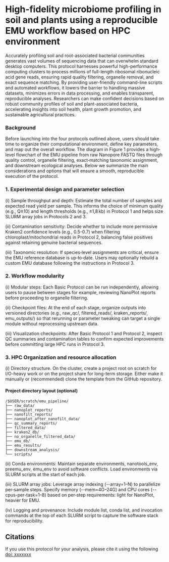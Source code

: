 
# High-fidelity microbiome profiling in soil and plants using a reproducible EMU workflow based on HPC environment

Accurately profiling soil and root-associated bacterial communities generates vast volumes of sequencing data that can overwhelm standard desktop computers. This protocol harnesses powerful high-performance computing clusters to process millions of full-length ribosomal ribonucleic acid gene reads, ensuring rapid quality filtering, organelle removal, and exact sequence matching. By providing user-friendly command-line scripts and automated workflows, it lowers the barrier to handling massive datasets, minimizes errors in data processing, and enables transparent, reproducible analyses. Researchers can make confident decisions based on robust community profiles of soil and plant-associated bacteria, accelerating insights into soil health, plant growth promotion, and sustainable agricultural practices.

### Background


Before launching into the four protocols outlined above, users should take time to organize their computational environment, define key parameters, and map out the overall workflow. The diagram in Figure 1 provides a high‐level flowchart of the EMU pipeline from raw Nanopore FASTQ files through quality control, organelle filtering, exact‐matching taxonomic assignment, and downstream ecological analyses. Below we summarize the main considerations and options that will ensure a smooth, reproducible execution of the protocol.

### 1. Experimental design and parameter selection

(i)	Sample throughput and depth: Estimate the total number of samples and expected read yield per sample. This informs the choice of minimum quality (e.g., Q≥10) and length thresholds (e.g., ≥1,8 kb) in Protocol 1 and helps size SLURM array jobs in Protocols 2 and 3.
    
(ii)	Contamination sensitivity: Decide whether to include more permissive Kraken2 confidence levels (e.g., 0.5-0.7) when filtering chloroplast/mitochondrial reads in Protocol 2, balancing false positives against retaining genuine bacterial sequences.
    
(iii)	Taxonomic resolution: If species‐level assignments are critical, ensure the EMU reference database is up‐to‐date. Users may optionally rebuild a custom EMU database following the instructions in Protocol 3.

### 2. Workflow modularity

(i)	Modular steps: Each Basic Protocol can be run independently, allowing users to pause between stages for example, reviewing NanoPlot reports before proceeding to organelle filtering.
    
(ii)	Checkpoint files: At the end of each stage, organize outputs into versioned directories (e.g., raw_qc/, filtered_reads/, kraken_reports/, emu_outputs/) so that rerunning or parameter tweaking can target a single module without reprocessing upstream data.
    
(iii)	Visualization checkpoints: After Basic Protocol 1 and Protocol 2, inspect QC summaries and contamination tables to confirm expected improvements before committing large HPC runs in Protocol 3.

### 3. HPC Organization and resource allocation
        
(i) Directory structure. On the cluster, create a project root on scratch for I/O-heavy work or on the project share for long-term storage. Either make it manually or (recommended) clone the template from the GitHub repository.

#### Project directory layout (optional)

```text
/$USER/scratch/emu_pipeline/
├── raw_data/
├── nanoplot_reports/
├── nanofilt_reports/
├── nanoplot_after_nanofilt_data/
├── qc_summary_reports/
├── filtered_data/
├── kraken2_db/
├── no_organelle_filtered_data/
├── emu_db/
├── emu_results/
├── downstream_analysis/
└── scripts/
```

(ii)	Conda environments: Maintain separate environments, nanotools_env, preemu_env, emu_env to avoid software conflicts. Load environments via SLURM scripts at the start of each job.

(iii)	SLURM array jobs: Leverage array indexing (--array=1–N) to parallelize per‐sample steps. Specify memory (--mem=4G–24G) and CPU cores (--cpus-per-task=1–8) based on per‐step requirements: light for NanoPlot, heavier for EMU.
    
(iv)	Logging and provenance: Include module list, conda list, and invocation commands at the top of each SLURM script to capture the software stack for reproducibility.

## Citations

If you use this protocol for your analysis, please cite it using the following [doi: xxxxxxx](https://www.biorxiv.org/content/10.1101/2024.11.12.623179v1)


